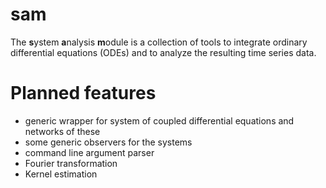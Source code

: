 # sam
The **s**ystem **a**nalysis **m**odule is a collection of tools to integrate ordinary differential equations (ODEs) and to
analyze the resulting time series data.

# Planned features
- generic wrapper for system of coupled differential equations and networks of these
- some generic observers for the systems
- command line argument parser
- Fourier transformation
- Kernel estimation
